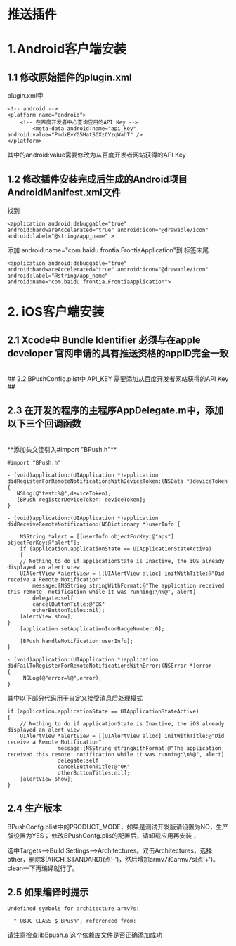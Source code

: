 # 推送插件 #

# 1.Android客户端安装

## 1.1 修改原始插件的plugin.xml
plugin.xml中

    <!-- android -->
    <platform name="android">		
		<!-- 在百度开发者中心查询应用的API Key -->
	        <meta-data android:name="api_key" android:value="PmdxEvYG5HatSGXzCYzqWahT" />
    </platform>

其中的android:value需要修改为从百度开发者网站获得的API Key

##  1.2 修改插件安装完成后生成的Android项目AndroidManifest.xml文件

找到

    <application android:debuggable="true" android:hardwareAccelerated="true" android:icon="@drawable/icon" android:label="@string/app_name" >

添加 android:name="com.baidu.frontia.FrontiaApplication"到 <application>标签末尾

    <application android:debuggable="true" android:hardwareAccelerated="true" android:icon="@drawable/icon" android:label="@string/app_name" android:name="com.baidu.frontia.FrontiaApplication">
    

# 2. iOS客户端安装

## 2.1 Xcode中 Bundle Identifier 必须与在apple developer 官网申请的具有推送资格的appID完全一致
</br>
## 2.2 BPushConfig.plist中 API_KEY 需要添加从百度开发者网站获得的API Key ##
</br>

## 2.3 在开发的程序的主程序AppDelegate.m中，添加以下三个回调函数
</br>
**添加头文佳引入#import "BPush.h"**

	#import "BPush.h"

    - (void)application:(UIApplication *)application      didRegisterForRemoteNotificationsWithDeviceToken:(NSData *)deviceToken {
       NSLog(@"test:%@",deviceToken);
       [BPush registerDeviceToken: deviceToken];
    }
    
	- (void)application:(UIApplication *)application didReceiveRemoteNotification:(NSDictionary *)userInfo {
      	
      	NSString *alert = [[userInfo objectForKey:@"aps"] objectForKey:@"alert"];
      	if (application.applicationState == UIApplicationStateActive) 
      	{
        // Nothing to do if applicationState is Inactive, the iOS already displayed an alert view.
        UIAlertView *alertView = [[UIAlertView alloc] initWithTitle:@"Did receive a Remote Notification" 
        	message:[NSString stringWithFormat:@"The application received this remote  notification while it was running:\n%@", alert]
            delegate:self
            cancelButtonTitle:@"OK"
            otherButtonTitles:nil];
        [alertView show];
    }
    	[application setApplicationIconBadgeNumber:0];
    
    	[BPush handleNotification:userInfo];
    }

	- (void)application:(UIApplication *)application didFailToRegisterForRemoteNotificationsWithError:(NSError *)error
	{
   		 NSLog(@"error=%@",error);
	}


其中以下部分代码用于自定义接受消息后处理模式

    if (application.applicationState == UIApplicationStateActive)
    {
        // Nothing to do if applicationState is Inactive, the iOS already displayed an alert view.
        UIAlertView *alertView = [[UIAlertView alloc] initWithTitle:@"Did receive a Remote Notification"
                    message:[NSString stringWithFormat:@"The application received this remote  notification while it was running:\n%@", alert]
                    delegate:self
                    cancelButtonTitle:@"OK"
                    otherButtonTitles:nil];
        [alertView show];
    }	
	


## 2.4 生产版本

BPushConfg.plist中的PRODUCT_MODE，如果是测试开发版请设置为NO，生产版设置为YES；
修改BPushConfg.plis的配置后，请卸载应用再安装；


选中Targets—>Build Settings—>Architectures。双击Architectures，选择other，删除$(ARCH_STANDARD)(点’-’)，然后增加armv7和armv7s(点‘+’)。clean一下再编译就行了。

## 2.5 如果编译时提示

	Undefined symbols for architecture armv7s:

	  "_OBJC_CLASS_$_BPush", referenced from:
  
请注意检查libBpush.a 这个依赖库文件是否正确添加成功